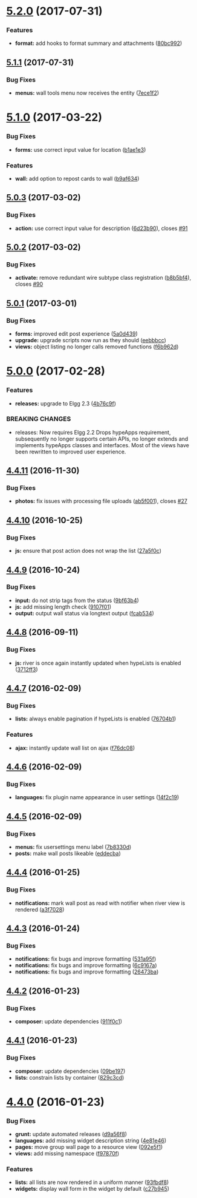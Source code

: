 <a name="5.2.0"></a>
# [5.2.0](https://github.com/hypeJunction/hypeWall/compare/5.1.1...v5.2.0) (2017-07-31)


### Features

* **format:** add hooks to format summary and attachments ([80bc992](https://github.com/hypeJunction/hypeWall/commit/80bc992))



<a name="5.1.1"></a>
## [5.1.1](https://github.com/hypeJunction/hypeWall/compare/5.1.0...v5.1.1) (2017-07-31)


### Bug Fixes

* **menus:** wall tools menu now receives the entity ([7ece1f2](https://github.com/hypeJunction/hypeWall/commit/7ece1f2))



<a name="5.1.0"></a>
# [5.1.0](https://github.com/hypeJunction/hypeWall/compare/5.0.3...v5.1.0) (2017-03-22)


### Bug Fixes

* **forms:** use correct input value for location ([b1ae1e3](https://github.com/hypeJunction/hypeWall/commit/b1ae1e3))

### Features

* **wall:** add option to repost cards to wall ([b9af634](https://github.com/hypeJunction/hypeWall/commit/b9af634))



<a name="5.0.3"></a>
## [5.0.3](https://github.com/hypeJunction/hypeWall/compare/5.0.2...v5.0.3) (2017-03-02)


### Bug Fixes

* **action:** use correct input value for description ([6d23b90](https://github.com/hypeJunction/hypeWall/commit/6d23b90)), closes [#91](https://github.com/hypeJunction/hypeWall/issues/91)



<a name="5.0.2"></a>
## [5.0.2](https://github.com/hypeJunction/hypeWall/compare/5.0.1...v5.0.2) (2017-03-02)


### Bug Fixes

* **activate:** remove redundant wire subtype class registration ([b8b5bf4](https://github.com/hypeJunction/hypeWall/commit/b8b5bf4)), closes [#90](https://github.com/hypeJunction/hypeWall/issues/90)



<a name="5.0.1"></a>
## [5.0.1](https://github.com/hypeJunction/hypeWall/compare/5.0.0...v5.0.1) (2017-03-01)


### Bug Fixes

* **forms:** improved edit post experience ([5a0d439](https://github.com/hypeJunction/hypeWall/commit/5a0d439))
* **upgrade:** upgrade scripts now run as they should ([eebbbcc](https://github.com/hypeJunction/hypeWall/commit/eebbbcc))
* **views:** object listing no longer calls removed functions ([f6b962d](https://github.com/hypeJunction/hypeWall/commit/f6b962d))



<a name="5.0.0"></a>
# [5.0.0](https://github.com/hypeJunction/hypeWall/compare/4.4.11...v5.0.0) (2017-02-28)


### Features

* **releases:** upgrade to Elgg 2.3 ([4b76c9f](https://github.com/hypeJunction/hypeWall/commit/4b76c9f))


### BREAKING CHANGES

* releases: Now requires Elgg 2.2
Drops hypeApps requirement, subsequently no longer supports
certain APIs, no longer extends and implements hypeApps classes
and interfaces.
Most of the views have been rewritten to improved user experience.



<a name="4.4.11"></a>
## [4.4.11](https://github.com/hypeJunction/hypeWall/compare/4.4.10...v4.4.11) (2016-11-30)


### Bug Fixes

* **photos:** fix issues with processing file uploads ([ab5f001](https://github.com/hypeJunction/hypeWall/commit/ab5f001)), closes [#27](https://github.com/hypeJunction/hypeWall/issues/27)



<a name="4.4.10"></a>
## [4.4.10](https://github.com/hypeJunction/hypeWall/compare/4.4.9...v4.4.10) (2016-10-25)


### Bug Fixes

* **js:** ensure that post action does not wrap the list ([27a5f0c](https://github.com/hypeJunction/hypeWall/commit/27a5f0c))



<a name="4.4.9"></a>
## [4.4.9](https://github.com/hypeJunction/hypeWall/compare/4.4.8...v4.4.9) (2016-10-24)


### Bug Fixes

* **input:** do not strip tags from the status ([9bf63b4](https://github.com/hypeJunction/hypeWall/commit/9bf63b4))
* **js:** add missing length check ([9107f01](https://github.com/hypeJunction/hypeWall/commit/9107f01))
* **output:** output wall status via longtext output ([fcab534](https://github.com/hypeJunction/hypeWall/commit/fcab534))



<a name="4.4.8"></a>
## [4.4.8](https://github.com/hypeJunction/hypeWall/compare/4.4.7...v4.4.8) (2016-09-11)


### Bug Fixes

* **js:** river is once again instantly updated when hypeLists is enabled ([3712ff3](https://github.com/hypeJunction/hypeWall/commit/3712ff3))



<a name="4.4.7"></a>
## [4.4.7](https://github.com/hypeJunction/hypeWall/compare/4.4.6...v4.4.7) (2016-02-09)


### Bug Fixes

* **lists:** always enable pagination if hypeLists is enabled ([76704b1](https://github.com/hypeJunction/hypeWall/commit/76704b1))

### Features

* **ajax:** instantly update wall list on ajax ([f76dc08](https://github.com/hypeJunction/hypeWall/commit/f76dc08))



<a name="4.4.6"></a>
## [4.4.6](https://github.com/hypeJunction/hypeWall/compare/4.4.5...v4.4.6) (2016-02-09)


### Bug Fixes

* **languages:** fix plugin name appearance in user settings ([14f2c19](https://github.com/hypeJunction/hypeWall/commit/14f2c19))



<a name="4.4.5"></a>
## [4.4.5](https://github.com/hypeJunction/hypeWall/compare/4.4.4...v4.4.5) (2016-02-09)


### Bug Fixes

* **menus:** fix usersettings menu label ([7b8330d](https://github.com/hypeJunction/hypeWall/commit/7b8330d))
* **posts:** make wall posts likeable ([eddecba](https://github.com/hypeJunction/hypeWall/commit/eddecba))



<a name="4.4.4"></a>
## [4.4.4](https://github.com/hypeJunction/hypeWall/compare/4.4.3...v4.4.4) (2016-01-25)


### Bug Fixes

* **notifications:** mark wall post as read with notifier when river view is rendered ([a3f7028](https://github.com/hypeJunction/hypeWall/commit/a3f7028))



<a name="4.4.3"></a>
## [4.4.3](https://github.com/hypeJunction/hypeWall/compare/4.4.2...v4.4.3) (2016-01-24)


### Bug Fixes

* **notifications:** fix bugs and improve formatting ([531a95f](https://github.com/hypeJunction/hypeWall/commit/531a95f))
* **notifications:** fix bugs and improve formatting ([6c9167a](https://github.com/hypeJunction/hypeWall/commit/6c9167a))
* **notifications:** fix bugs and improve formatting ([26473ba](https://github.com/hypeJunction/hypeWall/commit/26473ba))



<a name="4.4.2"></a>
## [4.4.2](https://github.com/hypeJunction/hypeWall/compare/4.4.1...v4.4.2) (2016-01-23)


### Bug Fixes

* **composer:** update dependencies ([911f0c1](https://github.com/hypeJunction/hypeWall/commit/911f0c1))



<a name="4.4.1"></a>
## [4.4.1](https://github.com/hypeJunction/hypeWall/compare/4.4.0...v4.4.1) (2016-01-23)


### Bug Fixes

* **composer:** update dependencies ([09be197](https://github.com/hypeJunction/hypeWall/commit/09be197))
* **lists:** constrain lists by container ([829c3cd](https://github.com/hypeJunction/hypeWall/commit/829c3cd))



<a name="4.4.0"></a>
# [4.4.0](https://github.com/hypeJunction/hypeWall/compare/4.3.2...v4.4.0) (2016-01-23)


### Bug Fixes

* **grunt:** update automated releases ([d9a56f8](https://github.com/hypeJunction/hypeWall/commit/d9a56f8))
* **languages:** add missing widget description string ([4e81e46](https://github.com/hypeJunction/hypeWall/commit/4e81e46))
* **pages:** move group wall page to a resource view ([092e5f1](https://github.com/hypeJunction/hypeWall/commit/092e5f1))
* **views:** add missing namespace ([f97870f](https://github.com/hypeJunction/hypeWall/commit/f97870f))

### Features

* **lists:** all lists are now rendered in a uniform manner ([93fbdf8](https://github.com/hypeJunction/hypeWall/commit/93fbdf8))
* **widgets:** display wall form in the widget by default ([c27b945](https://github.com/hypeJunction/hypeWall/commit/c27b945))




